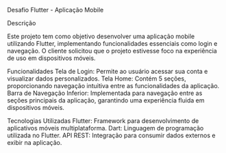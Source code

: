 Desafio Flutter - Aplicação Mobile

Descrição

Este projeto tem como objetivo desenvolver uma aplicação mobile utilizando Flutter, implementando funcionalidades essenciais como login e navegação. O cliente solicitou que o projeto estivesse foco na experiência de uso em dispositivos móveis.

Funcionalidades
Tela de Login: Permite ao usuário acessar sua conta e visualizar dados personalizados.
Tela Home: Contém 5 seções, proporcionando navegação intuitiva entre as funcionalidades da aplicação.
Barra de Navegação Inferior: Implementada para navegação entre as seções principais da aplicação, garantindo uma experiência fluida em dispositivos móveis.

Tecnologias Utilizadas
Flutter: Framework para desenvolvimento de aplicativos móveis multiplataforma.
Dart: Linguagem de programação utilizada no Flutter.
API REST: Integração para consumir dados externos e exibir na aplicação.
